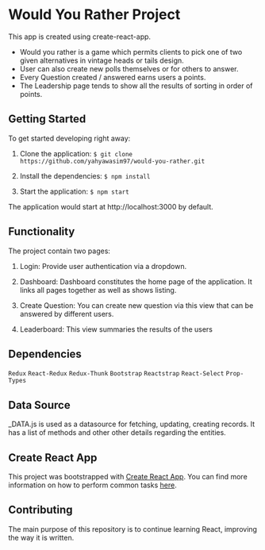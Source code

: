 # Would You Rather Project

This app is created using create-react-app.

- Would you rather is a game which permits clients to pick one of two given alternatives in vintage heads or tails design.
- User can also create new polls themselves or for others to answer.
- Every Question created / answered earns users a points.
- The Leadership page tends to show all the results of sorting in order of points.

## Getting Started

To get started developing right away:

1. Clone the application:
`$ git clone https://github.com/yahyawasim97/would-you-rather.git`

2. Install the dependencies:
`$ npm install`

3. Start the application:
`$ npm start`

The application would start at http://localhost:3000 by default.

## Functionality

The project contain two pages:

1. Login: 
    Provide user authentication via a dropdown.
    
2. Dashboard:
    Dashboard constitutes the home page of the application. It links all pages together as well as shows listing.

3. Create Question:
    You can create new question via this view that can be answered by different users.

4. Leaderboard:
    This view summaries the results of the users

## Dependencies

`Redux`
`React-Redux`
`Redux-Thunk`
`Bootstrap`
`Reactstrap`
`React-Select`
`Prop-Types`



## Data Source

_DATA.js is used as a datasource for fetching, updating, creating records. It has a list of methods and other other details regarding the entities.


## Create React App

This project was bootstrapped with [Create React App](https://github.com/facebookincubator/create-react-app). You can find more information on how to perform common tasks [here](https://github.com/facebookincubator/create-react-app/blob/master/packages/react-scripts/template/README.md).

## Contributing
The main purpose of this repository is to continue learning React, improving the way it is written.
